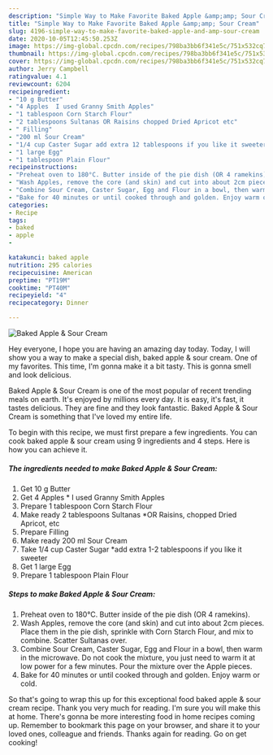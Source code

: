 ```yaml
---
description: "Simple Way to Make Favorite Baked Apple &amp;amp; Sour Cream"
title: "Simple Way to Make Favorite Baked Apple &amp;amp; Sour Cream"
slug: 4196-simple-way-to-make-favorite-baked-apple-and-amp-sour-cream
date: 2020-10-05T12:45:50.253Z
image: https://img-global.cpcdn.com/recipes/798ba3bb6f341e5c/751x532cq70/baked-apple-sour-cream-recipe-main-photo.jpg
thumbnail: https://img-global.cpcdn.com/recipes/798ba3bb6f341e5c/751x532cq70/baked-apple-sour-cream-recipe-main-photo.jpg
cover: https://img-global.cpcdn.com/recipes/798ba3bb6f341e5c/751x532cq70/baked-apple-sour-cream-recipe-main-photo.jpg
author: Jerry Campbell
ratingvalue: 4.1
reviewcount: 6204
recipeingredient:
- "10 g Butter"
- "4 Apples  I used Granny Smith Apples"
- "1 tablespoon Corn Starch Flour"
- "2 tablespoons Sultanas OR Raisins chopped Dried Apricot etc"
- " Filling"
- "200 ml Sour Cream"
- "1/4 cup Caster Sugar add extra 12 tablespoons if you like it sweeter"
- "1 large Egg"
- "1 tablespoon Plain Flour"
recipeinstructions:
- "Preheat oven to 180°C. Butter inside of the pie dish (OR 4 ramekins)."
- "Wash Apples, remove the core (and skin) and cut into about 2cm pieces. Place them in the pie dish, sprinkle with Corn Starch Flour, and mix to combine. Scatter Sultanas over."
- "Combine Sour Cream, Caster Sugar, Egg and Flour in a bowl, then warm in the microwave. Do not cook the mixture, you just need to warm it at low power for a few minutes. Pour the mixture over the Apple pieces."
- "Bake for 40 minutes or until cooked through and golden. Enjoy warm or cold."
categories:
- Recipe
tags:
- baked
- apple
- 

katakunci: baked apple  
nutrition: 295 calories
recipecuisine: American
preptime: "PT19M"
cooktime: "PT40M"
recipeyield: "4"
recipecategory: Dinner

---
```



![Baked Apple &amp; Sour Cream](https://img-global.cpcdn.com/recipes/798ba3bb6f341e5c/751x532cq70/baked-apple-sour-cream-recipe-main-photo.jpg)

Hey everyone, I hope you are having an amazing day today. Today, I will show you a way to make a special dish, baked apple &amp; sour cream. One of my favorites. This time, I'm gonna make it a bit tasty. This is gonna smell and look delicious.

Baked Apple &amp; Sour Cream is one of the most popular of recent trending meals on earth. It's enjoyed by millions every day. It is easy, it's fast, it tastes delicious. They are fine and they look fantastic. Baked Apple &amp; Sour Cream is something that I've loved my entire life.




To begin with this recipe, we must first prepare a few ingredients. You can cook baked apple &amp; sour cream using 9 ingredients and 4 steps. Here is how you can achieve it.

<!--inarticleads1-->

##### The ingredients needed to make Baked Apple &amp; Sour Cream:

1. Get 10 g Butter
1. Get 4 Apples * I used Granny Smith Apples
1. Prepare 1 tablespoon Corn Starch Flour
1. Make ready 2 tablespoons Sultanas *OR Raisins, chopped Dried Apricot, etc
1. Prepare  Filling
1. Make ready 200 ml Sour Cream
1. Take 1/4 cup Caster Sugar *add extra 1-2 tablespoons if you like it sweeter
1. Get 1 large Egg
1. Prepare 1 tablespoon Plain Flour




<!--inarticleads2-->

##### Steps to make Baked Apple &amp; Sour Cream:

1. Preheat oven to 180°C. Butter inside of the pie dish (OR 4 ramekins).
1. Wash Apples, remove the core (and skin) and cut into about 2cm pieces. Place them in the pie dish, sprinkle with Corn Starch Flour, and mix to combine. Scatter Sultanas over.
1. Combine Sour Cream, Caster Sugar, Egg and Flour in a bowl, then warm in the microwave. Do not cook the mixture, you just need to warm it at low power for a few minutes. Pour the mixture over the Apple pieces.
1. Bake for 40 minutes or until cooked through and golden. Enjoy warm or cold.




So that's going to wrap this up for this exceptional food baked apple &amp; sour cream recipe. Thank you very much for reading. I'm sure you will make this at home. There's gonna be more interesting food in home recipes coming up. Remember to bookmark this page on your browser, and share it to your loved ones, colleague and friends. Thanks again for reading. Go on get cooking!
